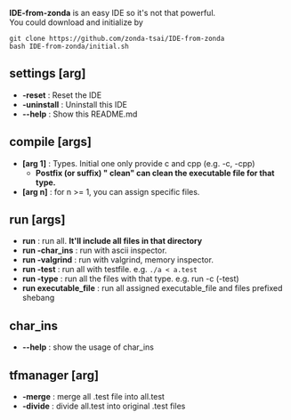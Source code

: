 **IDE-from-zonda** is an easy IDE so it's not that powerful.  
You could download and initialize by 
```
git clone https://github.com/zonda-tsai/IDE-from-zonda
bash IDE-from-zonda/initial.sh
```  
## settings [arg]
   - **-reset**     : Reset the IDE  
   - **-uninstall** : Uninstall this IDE
   - **--help**     : Show this README.md
## compile [args]
   - **[arg 1]** : Types. Initial one only provide c and cpp (e.g. -c, -cpp)  
       + **Postfix (or suffix) " clean" can clean the executable file for that type.**  
   - **[arg n]** : for n >= 1, you can assign specific files.  
## run [args]
   - **run**                 : run all. **It'll include all files in that directory**  
   - **run -char_ins**       : run with ascii inspector.  
   - **run -valgrind**       : run with valgrind, memory inspector.  
   - **run -test**           : run all with testfile. e.g. `./a < a.test`  
   - **run -type**           : run all the files with that type. e.g. run -c (-test)  
   - **run executable_file** : run all assigned executable_file and files prefixed shebang  
## char_ins
   - **--help** : show the usage of char_ins
## tfmanager [arg]
   - **-merge**  : merge all .test file into all.test  
   - **-divide** : divide all.test into original .test files  
